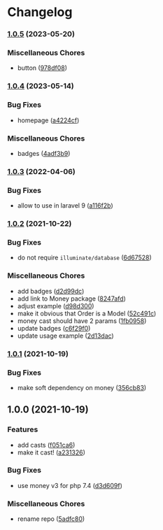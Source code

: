 # Changelog

### [1.0.5](https://www.github.com/brokeyourbike/money-casts-laravel/compare/v1.0.4...v1.0.5) (2023-05-20)


### Miscellaneous Chores

* button ([978df08](https://www.github.com/brokeyourbike/money-casts-laravel/commit/978df08fb5814b7f7ee6157cba3b15f12a6b95fe))

### [1.0.4](https://www.github.com/brokeyourbike/money-casts-laravel/compare/v1.0.3...v1.0.4) (2023-05-14)


### Bug Fixes

* homepage ([a4224cf](https://www.github.com/brokeyourbike/money-casts-laravel/commit/a4224cfcd63062fb48973481f9e9553dc7c17b37))


### Miscellaneous Chores

* badges ([4adf3b9](https://www.github.com/brokeyourbike/money-casts-laravel/commit/4adf3b918b97d192762a5050cbe8a39dafa8637f))

### [1.0.3](https://www.github.com/brokeyourbike/money-casts-laravel/compare/v1.0.2...v1.0.3) (2022-04-06)


### Bug Fixes

* allow to use in laravel 9 ([a116f2b](https://www.github.com/brokeyourbike/money-casts-laravel/commit/a116f2be84cf3d3dda263a16953947e03dcef9e6))

### [1.0.2](https://www.github.com/brokeyourbike/money-casts-laravel/compare/v1.0.1...v1.0.2) (2021-10-22)


### Bug Fixes

* do not require `illuminate/database` ([6d67528](https://www.github.com/brokeyourbike/money-casts-laravel/commit/6d67528c431463332e0af96f0a0f774475121c46))


### Miscellaneous Chores

* add badges ([d2d99dc](https://www.github.com/brokeyourbike/money-casts-laravel/commit/d2d99dca59a4d8052344c605547126edfd63be04))
* add link to Money package ([8247afd](https://www.github.com/brokeyourbike/money-casts-laravel/commit/8247afd8a22f45751a060aec60bfb90cafd55ad3))
* adjust example ([d98d300](https://www.github.com/brokeyourbike/money-casts-laravel/commit/d98d3005d917acbbc18d5bf6befd272fdeb87567))
* make it obvious that Order is a Model ([52c491c](https://www.github.com/brokeyourbike/money-casts-laravel/commit/52c491c87cfc1aaee08679ad72de0ad3d95186e6))
* money cast should have 2 params ([1fb0958](https://www.github.com/brokeyourbike/money-casts-laravel/commit/1fb09581e4b493b564bbc606826273df6446b595))
* update badges ([c6f29f0](https://www.github.com/brokeyourbike/money-casts-laravel/commit/c6f29f04b3fefd0204cc7cc494521fab4fbd0e27))
* update usage example ([2d13dac](https://www.github.com/brokeyourbike/money-casts-laravel/commit/2d13dac181ddf7b355818bffef97f1fb0d3d5ad4))

### [1.0.1](https://www.github.com/brokeyourbike/money-casts-laravel/compare/v1.0.0...v1.0.1) (2021-10-19)


### Bug Fixes

* make soft dependency on money ([356cb83](https://www.github.com/brokeyourbike/money-casts-laravel/commit/356cb83312529ff43c926e888efaf45c16db7780))

## 1.0.0 (2021-10-19)


### Features

* add casts ([f051ca6](https://www.github.com/brokeyourbike/money-casts-laravel/commit/f051ca647f58feff3cfec64a6e6d1b135b8a4a3b))
* make it cast! ([a231326](https://www.github.com/brokeyourbike/money-casts-laravel/commit/a231326ab2611ea34cf642f6dae2fe0475e67b79))


### Bug Fixes

* use money v3 for php 7.4 ([d3d609f](https://www.github.com/brokeyourbike/money-casts-laravel/commit/d3d609f39f4c6f10d51a1d1d50bb6a8704169776))


### Miscellaneous Chores

* rename repo ([5adfc80](https://www.github.com/brokeyourbike/money-casts-laravel/commit/5adfc80acbde201810d0048d1d46efb27c1dffe0))
